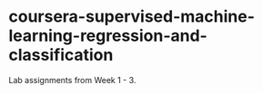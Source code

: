 # coursera-supervised-machine-learning-regression-and-classification
Lab assignments from Week 1 - 3.
